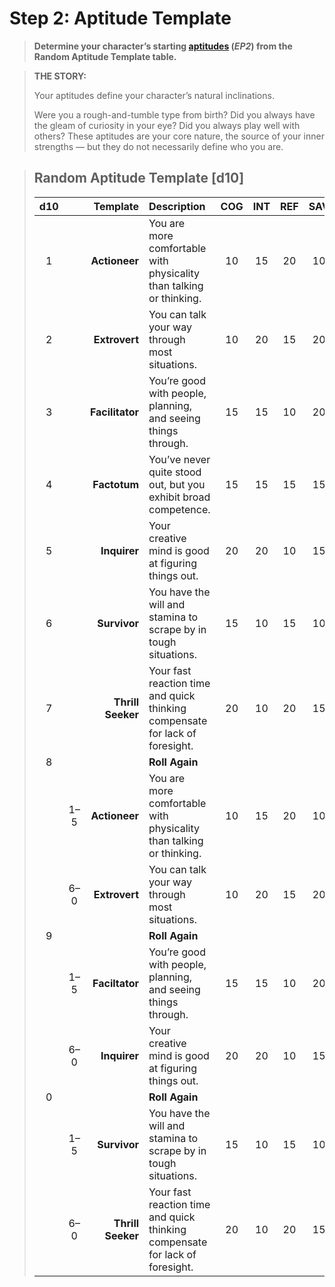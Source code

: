 # Step 2: Aptitude Template

<div class="no-margin">
<blockquote class="header-bg">

**Determine your character’s starting [aptitudes](../../../04/01-character-stats.md#aptitudes) (_EP2_) from the Random Aptitude Template table.**

</blockquote>

<blockquote>

**THE STORY:**

Your aptitudes define your character’s natural inclinations.

Were you a rough-and-tumble type from birth? Did you always have the gleam of curiosity in your eye? Did you always play well with others? These aptitudes are your core nature, the source of your inner strengths — but they do not necessarily define who you are.

</blockquote>
</div>

<blockquote class=table>

## Random Aptitude Template \[d10\]

<div class="tnw1 tnw2">

<!--sort-->
| d10<!--sort-d10--> | <!--sort-d10--> |           Template<!--sort-by--> | Description                                                                  |  COG  |  INT  |  REF  |  SAV  |  SOM  |  WIL  |
| :----------------: | :-------------: | -------------------------------: | :--------------------------------------------------------------------------- | :---: | :---: | :---: | :---: | :---: | :---: |
|         1          |                 |                    **Actioneer** | You are more comfortable with physicality than talking or thinking.          |  10   |  15   |  20   |  10   |  20   |  15   |
|         2          |                 |                    **Extrovert** | You can talk your way through most situations.                               |  10   |  20   |  15   |  20   |  15   |  10   |
|         3          |                 |                  **Facilitator** | You’re good with people, planning, and seeing things through.                |  15   |  15   |  10   |  20   |  10   |  20   |
|         4          |                 |                     **Factotum** | You’ve never quite stood out, but you exhibit broad competence.              |  15   |  15   |  15   |  15   |  15   |  15   |
|         5          |                 |                     **Inquirer** | Your creative mind is good at figuring things out.                           |  20   |  20   |  10   |  15   |  10   |  15   |
|         6          |                 |                     **Survivor** | You have the will and stamina to scrape by in tough situations.              |  15   |  10   |  15   |  10   |  20   |  20   |
|         7          |                 |                **Thrill Seeker** | Your fast reaction time and quick thinking compensate for lack of foresight. |  20   |  10   |  20   |  15   |  15   |  10   |
|         8          |                 |                <!--sort-fixed--> | **Roll Again**                                                               |       |       |       |       |       |       |
|                    |       1–5       | **Actioneer**<!--sort-restart--> | You are more comfortable with physicality than talking or thinking.          |  10   |  15   |  20   |  10   |  20   |  15   |
|                    |       6–0       |                    **Extrovert** | You can talk your way through most situations.                               |  10   |  20   |  15   |  20   |  15   |  10   |
|         9          |                 |                <!--sort-fixed--> | **Roll Again**                                                               |       |       |       |       |       |       |
|                    |       1–5       |                   **Faciltator** | You’re good with people, planning, and seeing things through.                |  15   |  15   |  10   |  20   |  10   |  20   |
|                    |       6–0       |                     **Inquirer** | Your creative mind is good at figuring things out.                           |  20   |  20   |  10   |  15   |  10   |  15   |
|         0          |                 |                <!--sort-fixed--> | **Roll Again**                                                               |       |       |       |       |       |       |
|                    |       1–5       |                     **Survivor** | You have the will and stamina to scrape by in tough situations.              |  15   |  10   |  15   |  10   |  20   |  20   |
|                    |       6–0       |                **Thrill Seeker** | Your fast reaction time and quick thinking compensate for lack of foresight. |  20   |  10   |  20   |  15   |  15   |  10   |

</div>

</blockquote>
